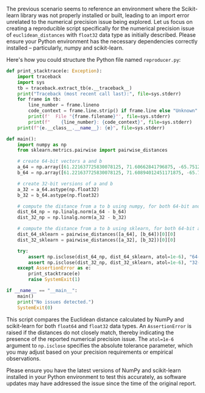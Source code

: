 The previous scenario seems to reference an environment where the Scikit-learn library was not properly installed or built, leading to an import error unrelated to the numerical precision issue being explored. Let us focus on creating a reproducible script specifically for the numerical precision issue of `euclidean_distances` with `float32` data type as initially described. Please ensure your Python environment has the necessary dependencies correctly installed – particularly, numpy and scikit-learn. 

Here's how you could structure the Python file named `reproducer.py`:

```python
def print_stacktrace(e: Exception):
    import traceback
    import sys
    tb = traceback.extract_tb(e.__traceback__)
    print("Traceback (most recent call last):", file=sys.stderr)
    for frame in tb:
        line_number = frame.lineno
        code_context = frame.line.strip() if frame.line else "Unknown"
        print(f'  File "{frame.filename}"', file=sys.stderr)
        print(f"    {line_number}: {code_context}", file=sys.stderr)
    print(f"{e.__class__.__name__}: {e}", file=sys.stderr)

def main():
    import numpy as np
    from sklearn.metrics.pairwise import pairwise_distances

    # create 64-bit vectors a and b
    a_64 = np.array([61.221637725830078125, 71.60662841796875, -65.7512664794921875], dtype=np.float64)
    b_64 = np.array([61.221637725830078125, 71.60894012451171875, -65.72847747802734375], dtype=np.float64)

    # create 32-bit versions of a and b
    a_32 = a_64.astype(np.float32)
    b_32 = b_64.astype(np.float32)

    # compute the distance from a to b using numpy, for both 64-bit and 32-bit
    dist_64_np = np.linalg.norm(a_64 - b_64)
    dist_32_np = np.linalg.norm(a_32 - b_32)

    # compute the distance from a to b using sklearn, for both 64-bit and 32-bit
    dist_64_sklearn = pairwise_distances([a_64], [b_64])[0][0]
    dist_32_sklearn = pairwise_distances([a_32], [b_32])[0][0]

    try:
        assert np.isclose(dist_64_np, dist_64_sklearn, atol=1e-6), "64-bit distances do not match between NumPy and sklearn"
        assert np.isclose(dist_32_np, dist_32_sklearn, atol=1e-6), "32-bit distances do not match between NumPy and sklearn"
    except AssertionError as e:
        print_stacktrace(e)
        raise SystemExit(1)

if __name__ == "__main__":
    main()
    print("No issues detected.")
    SystemExit(0)
```

This script compares the Euclidean distance calculated by NumPy and scikit-learn for both `float64` and `float32` data types. An `AssertionError` is raised if the distances do not closely match, thereby indicating the presence of the reported numerical precision issue. The `atol=1e-6` argument to `np.isclose` specifies the absolute tolerance parameter, which you may adjust based on your precision requirements or empirical observations.

Please ensure you have the latest versions of NumPy and scikit-learn installed in your Python environment to test this accurately, as software updates may have addressed the issue since the time of the original report.